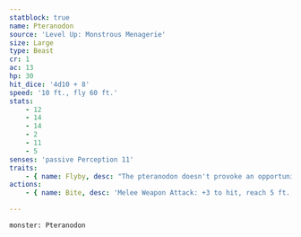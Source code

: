 ```yaml
---
statblock: true
name: Pteranodon
source: 'Level Up: Monstrous Menagerie'
size: Large
type: Beast
cr: 1
ac: 13
hp: 30
hit_dice: '4d10 + 8'
speed: '10 ft., fly 60 ft.'
stats:
    - 12
    - 14
    - 14
    - 2
    - 11
    - 5
senses: 'passive Perception 11'
traits:
    - { name: Flyby, desc: "The pteranodon doesn't provoke an opportunity attack when it flies out of a creature's reach." }
actions:
    - { name: Bite, desc: 'Melee Weapon Attack: +3 to hit, reach 5 ft., one target. Hit: 5 (1d8 + 1) piercing damage.' }

---
```

```statblock
monster: Pteranodon
```
